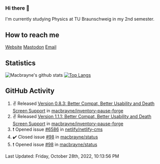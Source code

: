 ### Hi there 👋
I'm currently studying Physics at TU Braunschweig in my 2nd semester.

## How to reach me
[Website](https://florentin-schleuss.de)
[Mastodon](https://norden.social/@florentin)
[Email](mailto:hello@macbrayne.de)

## Statistics
![Macbrayne's github stats](https://github-readme-stats.vercel.app/api?username=macbrayne&count_private=true&show_icons=true&hide_rank=true&custom_title=macbrayne's%20GitHub%20Stats)
[![Top Langs](https://github-readme-stats.vercel.app/api/top-langs/?username=macbrayne&exclude_repo=liftron&layout=compact)](https://github.com/anuraghazra/github-readme-stats)
## GitHub Activity

<!--RECENT_ACTIVITY:start-->
1. ✌️ Released [Version 0.8.3: Better Compat, Better Usability and Death Screen Support](https://github.com/macbrayne/inventory-pause-forge/releases/tag/v0.8.3) in [macbrayne/inventory-pause-forge](https://github.com/macbrayne/inventory-pause-forge)
2. ✌️ Released [Version 1.1.1: Better Compat, Better Usability and Death Screen Support](https://github.com/macbrayne/inventory-pause-forge/releases/tag/v1.1.1) in [macbrayne/inventory-pause-forge](https://github.com/macbrayne/inventory-pause-forge)
3. ❗️ Opened issue [#6586](https://github.com/netlify/netlify-cms/issues/6586) in [netlify/netlify-cms](https://github.com/netlify/netlify-cms)
4. ✔️ Closed issue [#98](https://github.com/macbrayne/status/issues/98) in [macbrayne/status](https://github.com/macbrayne/status)
5. ❗️ Opened issue [#98](https://github.com/macbrayne/status/issues/98) in [macbrayne/status](https://github.com/macbrayne/status)
<!--RECENT_ACTIVITY:end-->

<!--RECENT_ACTIVITY:last_update-->
Last Updated: Friday, October 28th, 2022, 10:13:56 PM
<!--RECENT_ACTIVITY:last_update_end-->


<!--
**macbrayne/macbrayne** is a ✨ _special_ ✨ repository because its `README.md` (this file) appears on your GitHub profile.

Here are some ideas to get you started:

- 🔭 I’m currently working on ...
- 🌱 I’m currently learning ...
- 👯 I’m looking to collaborate on ...
- 🤔 I’m looking for help with ...
- 💬 Ask me about ...
- 📫 How to reach me: ...
- 😄 Pronouns: ...
- ⚡ Fun fact: ...
-->
